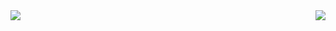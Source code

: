 <div style="display: flex; flex-direction: row; justify-content: space-between">
  <a>
    <img src="https://github-readme-stats.vercel.app/api?username=cmalagacode&show_icons=true&theme=tokyonight" />
  </a>
  <a>
    <img src="https://github-readme-stats.vercel.app/api/top-langs/?username=cmalagacode&theme=tokyonight" />
  </a>
</div>

